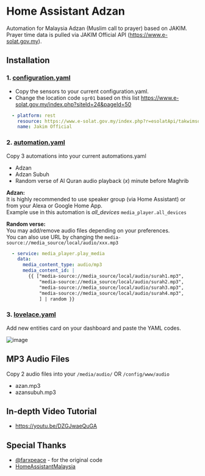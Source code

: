 # Home Assistant Adzan
Automation for Malaysia Adzan (Muslim call to prayer) based on JAKIM.\
Prayer time data is pulled via JAKIM Official API (https://www.e-solat.gov.my).

## Installation
### 1. [configuration.yaml](configuration.yaml)
- Copy the sensors to your current configuration.yaml.
- Change the location code `sgr01` based on this list https://www.e-solat.gov.my/index.php?siteId=24&pageId=50

```yaml
  - platform: rest
    resource: https://www.e-solat.gov.my/index.php?r=esolatApi/takwimsolat&period=today&zone=SGR01
    name: Jakim Official
```

### 2. [automation.yaml](automations.yaml)
Copy 3 automations into your current automations.yaml
- Adzan
- Adzan Subuh
- Random verse of Al Quran audio playback (*x*) minute before Maghrib

**Adzan:**\
It is highly recommended to use speaker group (via Home Assistant) or from your Alexa or Google Home App.\
Example use in this automation is *all_devices* `media_player.all_devices` 

**Random verse:**\
You may add/remove audio files depending on your preferences.\
You can also use URL by changing the `media-source://media_source/local/audio/xxx.mp3`
```yaml
  - service: media_player.play_media
    data:
      media_content_type: audio/mp3
      media_content_id: |
        {{ ["media-source://media_source/local/audio/surah1.mp3",
            "media-source://media_source/local/audio/surah2.mp3",
            "media-source://media_source/local/audio/surah3.mp3",
            "media-source://media_source/local/audio/surah4.mp3",
            ] | random }}
```

### 3. [lovelace.yaml](lovelace.yaml)
Add new entities card on your dashboard and paste the YAML codes.

![image](https://raw.githubusercontent.com/zubir2k/HomeAssistantAdzan/main/lovelace-card.png)

## MP3 Audio Files
Copy 2 audio files into your `/media/audio/` OR `/config/www/audio`
- azan.mp3
- azansubuh.mp3

## In-depth Video Tutorial
- https://youtu.be/DZGJwaeQuGA

## Special Thanks
- [@farxpeace](https://github.com/farxpeace) - for the original code
- [HomeAssistantMalaysia](https://www.facebook.com/groups/homeassistantmalaysia)
